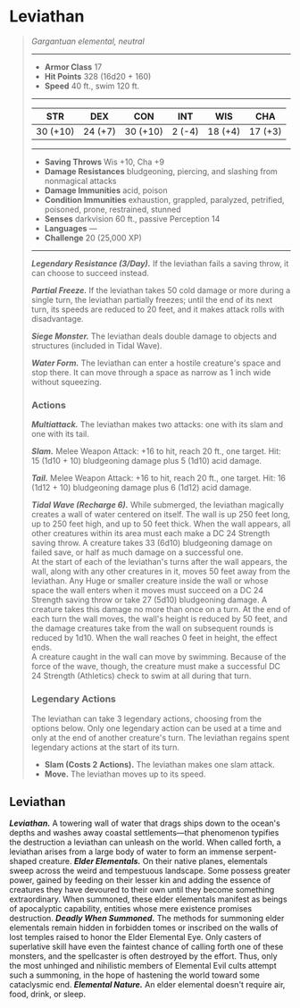 # Leviathan
>*Gargantuan elemental, neutral*
>___
>- **Armor Class** 17
>- **Hit Points** 328 (16d20 + 160)
>- **Speed** 40 ft., swim 120 ft.
>___
>|STR|DEX|CON|INT|WIS|CHA|
>|:---:|:---:|:---:|:---:|:---:|:---:|
>|30 (+10)|24 (+7)|30 (+10)|2 (-4)|18 (+4)|17 (+3)|
>___
>- **Saving Throws** Wis +10, Cha +9
>- **Damage Resistances** bludgeoning, piercing, and slashing from nonmagical attacks
>- **Damage Immunities** acid, poison
>- **Condition Immunities** exhaustion, grappled, paralyzed, petrified, poisoned, prone, restrained, stunned
>- **Senses** darkvision 60 ft., passive Perception 14
>- **Languages** —
>- **Challenge** 20 (25,000 XP)
>___
>***Legendary Resistance (3/Day).*** If the leviathan fails a saving throw, it can choose to succeed instead.  
>
>***Partial Freeze.*** If the leviathan takes 50 cold damage or more during a single turn, the leviathan partially freezes; until the end of its next turn, its speeds are reduced to 20 feet, and it makes attack rolls with disadvantage.  
>
>***Siege Monster.*** The leviathan deals double damage to objects and structures (included in Tidal Wave).  
>
>***Water Form.*** The leviathan can enter a hostile creature's space and stop there. It can move through a space as narrow as 1 inch wide without squeezing.  
>
>### Actions
>***Multiattack.*** The leviathan makes two attacks: one with its slam and one with its tail.  
>
>***Slam.*** Melee Weapon Attack: +16 to hit, reach 20 ft., one target. Hit: 15 (1d10 + 10) bludgeoning damage plus 5 (1d10) acid damage.  
>
>***Tail.*** Melee Weapon Attack: +16 to hit, reach 20 ft., one target. Hit: 16 (1d12 + 10) bludgeoning damage plus 6 (1d12) acid damage.  
>
>***Tidal Wave (Recharge 6).*** While submerged, the leviathan magically creates a wall of water centered on itself. The wall is up 250 feet long, up to 250 feet high, and up to 50 feet thick. When the wall appears, all other creatures within its area must each make a DC 24 Strength saving throw. A creature takes 33 (6d10) bludgeoning damage on failed save, or half as much damage on a successful one.  
>At the start of each of the leviathan's turns after the wall appears, the wall, along with any other creatures in it, moves 50 feet away from the leviathan. Any Huge or smaller creature inside the wall or whose space the wall enters when it moves must succeed on a DC 24 Strength saving throw or take 27 (5d10) bludgeoning damage. A creature takes this damage no more than once on a turn. At the end of each turn the wall moves, the wall's height is reduced by 50 feet, and the damage creatures take from the wall on subsequent rounds is reduced by 1d10. When the wall reaches 0 feet in height, the effect ends.  
>A creature caught in the wall can move by swimming. Because of the force of the wave, though, the creature must make a successful DC 24 Strength (Athletics) check to swim at all during that turn.  
>
>### Legendary Actions
>The leviathan can take 3 legendary actions, choosing from the options below. Only one legendary action can be used at a time and only at the end of another creature's turn. The leviathan regains spent legendary actions at the start of its turn.
>
>- **Slam (Costs 2 Actions).** The leviathan makes one slam attack.
>- **Move.** The leviathan moves up to its speed.
## Leviathan
***Leviathan.*** A towering wall of water that drags ships down to the ocean's depths and washes away coastal settlements—that phenomenon typifies the destruction a leviathan can unleash on the world. When called forth, a leviathan arises from a large body of water to form an immense serpent-shaped creature.
***Elder Elementals.*** On their native planes, elementals sweep across the weird and tempestuous landscape. Some possess greater power, gained by feeding on their lesser kin and adding the essence of creatures they have devoured to their own until they become something extraordinary. When summoned, these elder elementals manifest as beings of apocalyptic capability, entities whose mere existence promises destruction.
***Deadly When Summoned.*** The methods for summoning elder elementals remain hidden in forbidden tomes or inscribed on the walls of lost temples raised to honor the Elder Elemental Eye. Only casters of superlative skill have even the faintest chance of calling forth one of these monsters, and the spellcaster is often destroyed by the effort. Thus, only the most unhinged and nihilistic members of Elemental Evil cults attempt such a summoning, in the hope of hastening the world toward some cataclysmic end.
***Elemental Nature.*** An elder elemental doesn't require air, food, drink, or sleep.